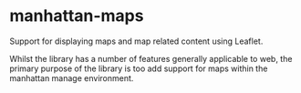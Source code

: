 # manhattan-maps

Support for displaying maps and map related content using Leaflet.

Whilst the library has a number of features generally applicable to web, the
primary purpose of the library is too add support for maps within the
manhattan manage environment.